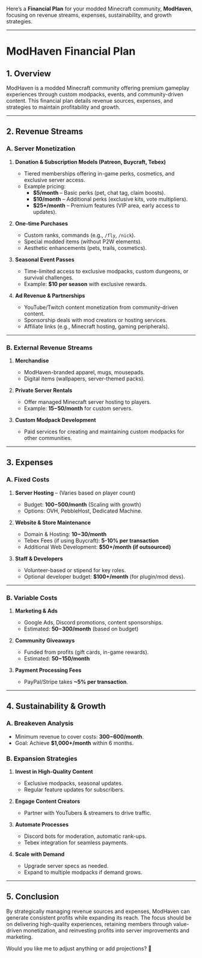 Here’s a **Financial Plan** for your modded Minecraft community, **ModHaven**, focusing on revenue streams, expenses, sustainability, and growth strategies.

---

# **ModHaven Financial Plan**

## **1. Overview**
ModHaven is a modded Minecraft community offering premium gameplay experiences through custom modpacks, events, and community-driven content. This financial plan details revenue sources, expenses, and strategies to maintain profitability and growth.

---

## **2. Revenue Streams**
### **A. Server Monetization**
1. **Donation & Subscription Models (Patreon, Buycraft, Tebex)**
   - Tiered memberships offering in-game perks, cosmetics, and exclusive server access.
   - Example pricing:
     - **$5/month** – Basic perks (pet, chat tag, claim boosts).
     - **$10/month** – Additional perks (exclusive kits, vote multipliers).
     - **$25+/month** – Premium features (VIP area, early access to updates).

2. **One-time Purchases**
   - Custom ranks, commands (e.g., `/fly`, `/nick`).
   - Special modded items (without P2W elements).
   - Aesthetic enhancements (pets, trails, cosmetics).

3. **Seasonal Event Passes**
   - Time-limited access to exclusive modpacks, custom dungeons, or survival challenges.
   - Example: **$10 per season** with exclusive rewards.

4. **Ad Revenue & Partnerships**
   - YouTube/Twitch content monetization from community-driven content.
   - Sponsorship deals with mod creators or hosting services.
   - Affiliate links (e.g., Minecraft hosting, gaming peripherals).

---

### **B. External Revenue Streams**
1. **Merchandise**
   - ModHaven-branded apparel, mugs, mousepads.
   - Digital items (wallpapers, server-themed packs).
   
2. **Private Server Rentals**
   - Offer managed Minecraft server hosting to players.
   - Example: **$15-$50/month** for custom servers.

3. **Custom Modpack Development**
   - Paid services for creating and maintaining custom modpacks for other communities.

---

## **3. Expenses**
### **A. Fixed Costs**
1. **Server Hosting** – (Varies based on player count)
   - Budget: **$100-$500/month** (Scaling with growth)
   - Options: OVH, PebbleHost, Dedicated Machine.

2. **Website & Store Maintenance**
   - Domain & Hosting: **$10-$30/month**
   - Tebex Fees (if using Buycraft): **5-10% per transaction**
   - Additional Web Development: **$50+/month (if outsourced)**

3. **Staff & Developers**
   - Volunteer-based or stipend for key roles.
   - Optional developer budget: **$100+/month** (for plugin/mod devs).

---

### **B. Variable Costs**
1. **Marketing & Ads**
   - Google Ads, Discord promotions, content sponsorships.
   - Estimated: **$50-$300/month** (based on budget)

2. **Community Giveaways**
   - Funded from profits (gift cards, in-game rewards).
   - Estimated: **$50-$150/month**

3. **Payment Processing Fees**
   - PayPal/Stripe takes **~5% per transaction**.

---

## **4. Sustainability & Growth**
### **A. Breakeven Analysis**
- Minimum revenue to cover costs: **$300-$600/month**.
- Goal: Achieve **$1,000+/month** within 6 months.

### **B. Expansion Strategies**
1. **Invest in High-Quality Content**
   - Exclusive modpacks, seasonal updates.
   - Regular feature updates for subscribers.

2. **Engage Content Creators**
   - Partner with YouTubers & streamers to drive traffic.

3. **Automate Processes**
   - Discord bots for moderation, automatic rank-ups.
   - Tebex integration for seamless payments.

4. **Scale with Demand**
   - Upgrade server specs as needed.
   - Expand to multiple modpacks if demand grows.

---

## **5. Conclusion**
By strategically managing revenue sources and expenses, ModHaven can generate consistent profits while expanding its reach. The focus should be on delivering high-quality experiences, retaining members through value-driven monetization, and reinvesting profits into server improvements and marketing.

Would you like me to adjust anything or add projections? 🚀

